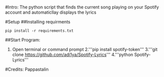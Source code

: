 #Intro:
The python script that finds the current song playing on your Spotify account and automaticllay displays the lyrics

#Setup
##Installing requirments
```
pip install -r requirements.txt
```
##Start Program:
1. Open terminal or command prompt
2.'''pip install spotify-token'''
3.'''git clone https://github.com/adi1ya/Spotify-Lyrics'''
4.'''python Spotify-Lyrics'''

#Credits:
Pappastalin

